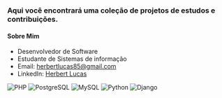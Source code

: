 ### Aqui você encontrará uma coleção de projetos de estudos e contribuições.

#### Sobre Mim

-  Desenvolvedor de Software
-  Estudante de Sistemas de informação
-  Email: herbertlucas85@gmail.com
-  LinkedIn: [Herbert Lucas](https://www.linkedin.com/in/herbert-lucas85)
  
![PHP](https://img.shields.io/badge/PHP-777BB4?style=for-the-badge&logo=php&logoColor=white)
![PostgreSQL](https://img.shields.io/badge/PostgreSQL-316192?style=for-the-badge&logo=postgresql&logoColor=white)
![MySQL](https://img.shields.io/badge/MySQL-4479A1?style=for-the-badge&logo=mysql&logoColor=white)
![Python](https://img.shields.io/badge/Python-3776AB?style=for-the-badge&logo=python&logoColor=white)
![Django](https://img.shields.io/badge/Django-092E20?style=for-the-badge&logo=django&logoColor=white)

